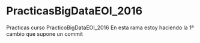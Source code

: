 # PracticasBigDataEOI_2016
Practicas curso PracticoBigDataEOI_2016
En esta rama estoy haciendo la 1ª cambio que supone un commit
